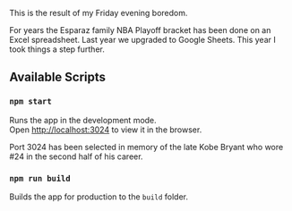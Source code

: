 This is the result of my Friday evening boredom. 

For years the Esparaz family NBA Playoff bracket has been done on an Excel spreadsheet.
Last year we upgraded to Google Sheets. This year I took things a step further.

## Available Scripts

### `npm start`

Runs the app in the development mode.<br />
Open [http://localhost:3024](http://localhost:3024) to view it in the browser.

Port 3024 has been selected in memory of the late Kobe Bryant who wore #24 in the second half of his career.

### `npm run build`

Builds the app for production to the `build` folder.
